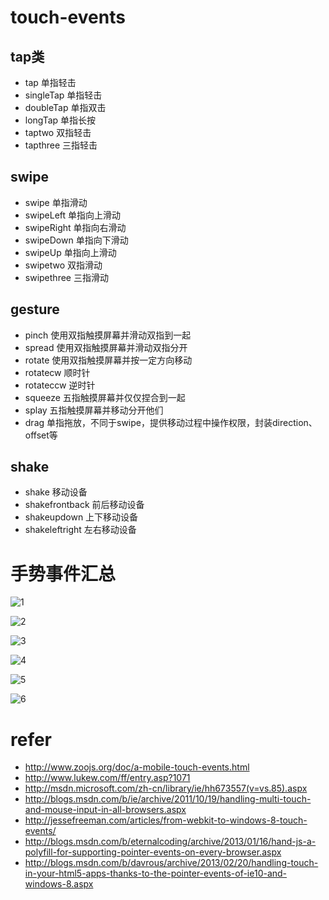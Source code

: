 # touch-events

## tap类

- tap 单指轻击
- singleTap 单指轻击
- doubleTap 单指双击
- longTap 单指长按
- taptwo 双指轻击
- tapthree 三指轻击

## swipe

- swipe 单指滑动
- swipeLeft 单指向上滑动
- swipeRight 单指向右滑动
- swipeDown 单指向下滑动
- swipeUp 单指向上滑动
- swipetwo 双指滑动
- swipethree 三指滑动

## gesture

- pinch 使用双指触摸屏幕并滑动双指到一起
- spread 使用双指触摸屏幕并滑动双指分开
- rotate 使用双指触摸屏幕并按一定方向移动
 - rotatecw 顺时针
 - rotateccw 逆时针
- squeeze 五指触摸屏幕并仅仅捏合到一起
- splay 五指触摸屏幕并移动分开他们
- drag 单指拖放，不同于swipe，提供移动过程中操作权限，封装direction、offset等

## shake

- shake 移动设备
- shakefrontback 前后移动设备
- shakeupdown 上下移动设备
- shakeleftright 左右移动设备


# 手势事件汇总

![1](http://img01.taobaocdn.com/tps/i1/T1ivEpXaJfXXcGsqfw-900-1048.jpg)

![2](http://img02.taobaocdn.com/tps/i2/T1l.gpXhpcXXbGSYfw-900-1172.jpg)

![3](http://img03.taobaocdn.com/tps/i3/T1gxkqXjtaXXcJ.Yjw-900-1177.jpg)

![4](http://img04.taobaocdn.com/tps/i4/T17sQqXblbXXcJ.Yjw-900-1177.jpg)

![5](http://img01.taobaocdn.com/tps/i1/T19S3pXo4bXXcJ.Yjw-900-1177.jpg)

![6](http://img02.taobaocdn.com/tps/i2/T1dx24XXNlXXcJ.Yjw-900-1177.jpg)


# refer

- http://www.zoojs.org/doc/a-mobile-touch-events.html
- http://www.lukew.com/ff/entry.asp?1071
- http://msdn.microsoft.com/zh-cn/library/ie/hh673557(v=vs.85).aspx
- http://blogs.msdn.com/b/ie/archive/2011/10/19/handling-multi-touch-and-mouse-input-in-all-browsers.aspx
- http://jessefreeman.com/articles/from-webkit-to-windows-8-touch-events/
- http://blogs.msdn.com/b/eternalcoding/archive/2013/01/16/hand-js-a-polyfill-for-supporting-pointer-events-on-every-browser.aspx
- http://blogs.msdn.com/b/davrous/archive/2013/02/20/handling-touch-in-your-html5-apps-thanks-to-the-pointer-events-of-ie10-and-windows-8.aspx
